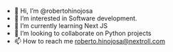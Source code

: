 - 👋 Hi, I’m @robertohinojosa
- 👀 I’m interested in Software development.
- 🌱 I’m currently learning Next JS
- 💞️ I’m looking to collaborate on Python projects
- 📫 How to reach me roberto.hinojosa@nextroll.com

<!--
robertohinojosa/robertohinojosa is a ✨ special ✨ repository because its `README.md` (this file) appears on your GitHub profile.
You can click the Preview link to take a look at your changes.
--->
